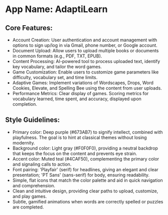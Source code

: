 # **App Name**: AdaptiLearn

## Core Features:

- Account Creation: User authentication and account management with options to sign up/log in via Gmail, phone number, or Google account.
- Document Upload: Allow users to upload multiple books or documents in common formats (e.g., PDF, TXT, EPUB).
- Content Processing: AI-powered tool to process uploaded text, identify key vocabulary, and tailor the word games.
- Game Customization: Enable users to customize game parameters like difficulty, vocabulary set, and time limits.
- Adaptive Games: Implement variations of Wordscapes, Drops, Word Cookies, Elevate, and Spelling Bee using the content from user uploads.
- Performance Metrics: Clear display of games. Scoring metrics for vocabulary learned, time spent, and accuracy, displayed upon completion.

## Style Guidelines:

- Primary color: Deep purple (#673AB7) to signify intellect, combined with playfulness. The goal is to hint at classical themes without losing modernity.
- Background color: Light gray (#F0F0F0), providing a neutral backdrop that keeps the focus on the content and prevents eye strain.
- Accent color: Muted teal (#4CAF50), complementing the primary color and signaling calls to action.
- Font pairing: 'Playfair' (serif) for headlines, giving an elegant and clear presentation; 'PT Sans' (sans-serif) for body, ensuring readability.
- Simple, flat icons that match the color palette and aid in quick navigation and comprehension.
- Clean and intuitive design, providing clear paths to upload, customize, and play games.
- Subtle, gamified animations when words are correctly spelled or puzzles are completed.